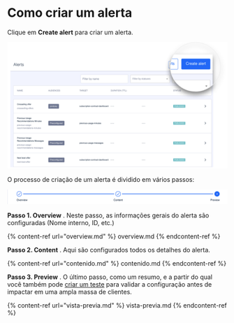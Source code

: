 Como criar um alerta
====================

Clique em **Create alert** para criar um alerta. 

![](../.gitbook/assets/Create_alerts_Detail.png)

O processo de criação de um alerta é dividido em vários passos:

![](../.gitbook/assets/Crear_alerta_pasos.png)

**Passo 1. Overview** . Neste passo, as informações gerais do alerta são configuradas \(Nome interno, ID, etc.\)

{% content-ref url="overview.md" %}
overview.md
\{% endcontent\-ref %\}

**Passo 2. Content** . Aqui são configurados todos os detalhes do alerta.

{% content-ref url="contenido.md" %}
contenido.md
{% endcontent-ref %\}

**Passo 3. Preview** . O último passo, como um resumo, e a partir do qual você também pode [criar um teste](../como-hacer-un-test.md) para validar a configuração antes de impactar em uma ampla massa de clientes.

\{% content\-ref url="vista\-previa.md" %\}
vista-previa.md
\{% endcontent\-ref %\}

